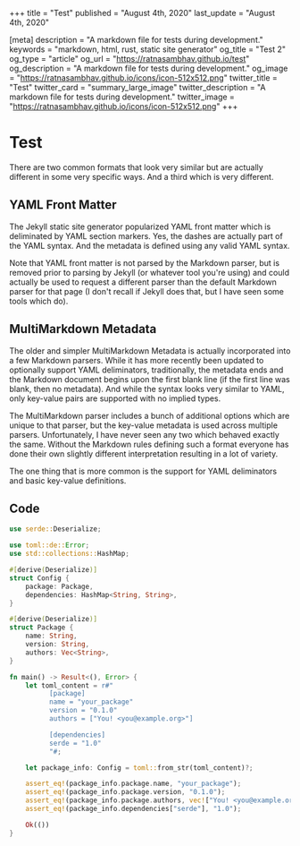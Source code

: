 +++
title = "Test"
published = "August 4th, 2020"
last_update = "August 4th, 2020"

[meta]
description = "A markdown file for tests during development."
keywords = "markdown, html, rust, static site generator"
og_title = "Test 2"
og_type = "article"
og_url = "https://ratnasambhav.github.io/test"
og_description = "A markdown file for tests during development."
og_image = "https://ratnasambhav.github.io/icons/icon-512x512.png"
twitter_title = "Test"
twitter_card = "summary_large_image"
twitter_description = "A markdown file for tests during development."
twitter_image = "https://ratnasambhav.github.io/icons/icon-512x512.png"
+++

# Test

There are two common formats that look very similar but are actually different in some very specific ways. And a third which is very different.

## YAML Front Matter

The Jekyll static site generator popularized YAML front matter which is deliminated by YAML section markers. Yes, the dashes are actually part of the YAML syntax. And the metadata is defined using any valid YAML syntax. 

Note that YAML front matter is not parsed by the Markdown parser, but is removed prior to parsing by Jekyll (or whatever tool you're using) and could actually be used to request a different parser than the default Markdown parser for that page (I don't recall if Jekyll does that, but I have seen some tools which do).

## MultiMarkdown Metadata

The older and simpler MultiMarkdown Metadata is actually incorporated into a few Markdown parsers. While it has more recently been updated to optionally support YAML deliminators, traditionally, the metadata ends and the Markdown document begins upon the first blank line (if the first line was blank, then no metadata). And while the syntax looks very similar to YAML, only key-value pairs are supported with no implied types.

The MultiMarkdown parser includes a bunch of additional options which are unique to that parser, but the key-value metadata is used across multiple parsers. Unfortunately, I have never seen any two which behaved exactly the same. Without the Markdown rules defining such a format everyone has done their own slightly different interpretation resulting in a lot of variety.

The one thing that is more common is the support for YAML deliminators and basic key-value definitions.

## Code

```rust
use serde::Deserialize;

use toml::de::Error;
use std::collections::HashMap;

#[derive(Deserialize)]
struct Config {
    package: Package,
    dependencies: HashMap<String, String>,
}

#[derive(Deserialize)]
struct Package {
    name: String,
    version: String,
    authors: Vec<String>,
}

fn main() -> Result<(), Error> {
    let toml_content = r#"
          [package]
          name = "your_package"
          version = "0.1.0"
          authors = ["You! <you@example.org>"]

          [dependencies]
          serde = "1.0"
          "#;

    let package_info: Config = toml::from_str(toml_content)?;

    assert_eq!(package_info.package.name, "your_package");
    assert_eq!(package_info.package.version, "0.1.0");
    assert_eq!(package_info.package.authors, vec!["You! <you@example.org>"]);
    assert_eq!(package_info.dependencies["serde"], "1.0");

    Ok(())
}
```